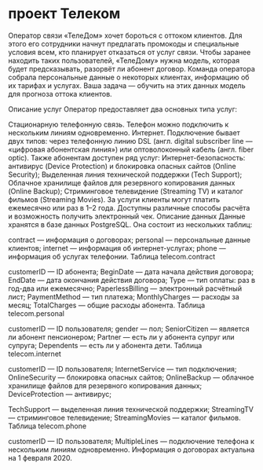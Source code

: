 # проект Телеком
Оператор связи «ТелеДом» хочет бороться с оттоком клиентов. Для этого его сотрудники начнут предлагать промокоды и специальные условия всем, кто планирует отказаться от услуг связи. Чтобы заранее находить таких пользователей, «ТелеДому» нужна модель, которая будет предсказывать, разорвёт ли абонент договор. Команда оператора собрала персональные данные о некоторых клиентах, информацию об их тарифах и услугах. Ваша задача — обучить на этих данных модель для прогноза оттока клиентов.

Описание услуг Оператор предоставляет два основных типа услуг:

Стационарную телефонную связь. Телефон можно подключить к нескольким линиям одновременно.
Интернет. Подключение бывает двух типов: через телефонную линию DSL (англ. digital subscriber line — «цифровая абонентская линия») или оптоволоконный кабель (англ. fiber optic). Также абонентам доступен ряд услуг:
Интернет-безопасность: антивирус (Device Protection) и блокировка опасных сайтов (Online Security);
Выделенная линия технической поддержки (Tech Support);
Облачное хранилище файлов для резервного копирования данных (Online Backup);
Стриминговое телевидение (Streaming TV) и каталог фильмов (Streaming Movies). За услуги клиенты могут платить ежемесячно или раз в 1–2 года. Доступны различные способы расчёта и возможность получить электронный чек.
Описание данных
Данные хранятся в базе данных PostgreSQL. Она состоит из нескольких таблиц:

contract — информация о договорах;
personal — персональные данные клиентов;
internet — информация об интернет-услугах;
phone — информация об услугах телефонии.
Таблица telecom.contract

customerID — ID абонента;
BeginDate — дата начала действия договора;
EndDate — дата окончания действия договора;
Type — тип оплаты: раз в год-два или ежемесячно;
PaperlessBilling — электронный расчётный лист;
PaymentMethod — тип платежа;
MonthlyCharges — расходы за месяц;
TotalCharges — общие расходы абонента.
Таблица telecom.personal

customerID — ID пользователя;
gender — пол;
SeniorCitizen — является ли абонент пенсионером;
Partner — есть ли у абонента супруг или супруга;
Dependents — есть ли у абонента дети.
Таблица telecom.internet

customerID — ID пользователя;
InternetService — тип подключения;
OnlineSecurity — блокировка опасных сайтов;
OnlineBackup — облачное хранилище файлов для резервного копирования данных;
DeviceProtection — антивирус;

TechSupport — выделенная линия технической поддержки;
StreamingTV — стриминговое телевидение;
StreamingMovies — каталог фильмов.
Таблица telecom.phone

customerID — ID пользователя;
MultipleLines — подключение телефона к нескольким линиям одновременно.
Информация о договорах актуальна на 1 февраля 2020.
